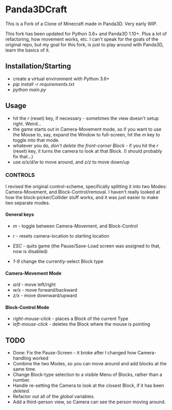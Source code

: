 # Panda3DCraft
This is a Fork of a Clone of Minecraft made in Panda3D. Very early WIP.

This fork has been updated for Python 3.6+ and Panda3D 1.10+.
Plus a lot of refactoring, how movement works, etc. I can't speak for the goals
of the original repo, but my goal for this fork, is just to play around
with Panda3D, learn the basics of it.

## Installation/Starting

 - create a virtual environment with Python 3.6+
 - *pip install -r requirements.txt*
 - *python main.py*

## Usage
 - hit the *r* (reset) key, if necessary - sometimes the view doesn't setup right. Weird...
 - the game starts out in Camera-Movement mode, so if you want to use the Mouse to,
   say, expand the Window to full-screen, hit the *m* key to toggle into that mode.
 - whatever you do, *don't delete the front-corner Block* - if you hit the *r* (reset)
   key, it turns the camera to look at that Block. (I should probably fix that...)  
 - use *a/s/d/w* to move around, and *z/z* to move down/up

### CONTROLS

I revised the original control-scheme, specifically splitting it into
two Modes: Camera-Movement, and Block-Control/removal. I haven't really looked at how the
block-picker/Collider stuff works, and it was just easier to make two separate modes.

#### General keys
 - *m* - toggle between Camera-Movement, and Block-Control
 - *r* - resets camera-location to starting location
 - *ESC* - quits game (the Pause/Save-Load screen was assigned to that, now is disabled)

 - *1-9* change the currently-select Block type

#### Camera-Movement Mode
 - *a/d* - move left/right
 - *w/s* - move forward/backward
 - *z/x* - move downward/upward

#### Block-Control Mode
 - *right-mouse-click* - places a Block of the current Type
 - *left-mouse-click* - deletes the Block where the mouse is pointing

## TODO
 - Done: Fix the Pause-Screen - it broke after I changed how Camera-handling worked
 - Combine the two Modes, so you can move around and add blocks at the same time.
 - Change Block-type selection to a visible Menu of Blocks, rather than a number.
 - Handle re-setting the Camera to look at the closest Block, if it has been *deleted*.
 - Refactor out all of the *global* variables.
 - Add a third-person view, so Camera can see the person moving around.
